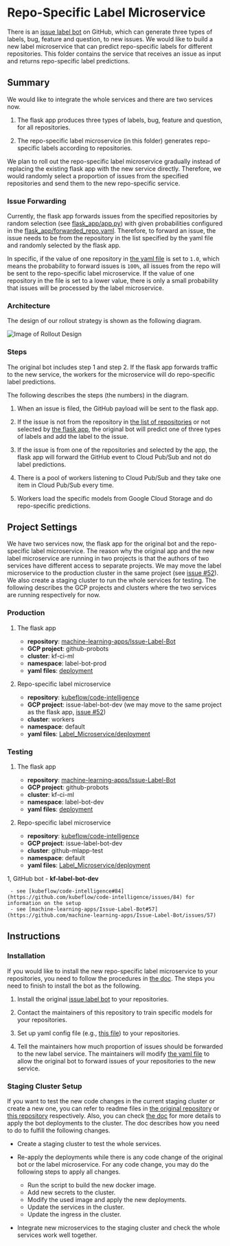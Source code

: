 # Repo-Specific Label Microservice

There is an [issue label bot](https://mlbot.net) on GitHub, which can generate three types of labels, bug, feature and question, to new issues.
We would like to build a new label microservice that can predict repo-specific labels for different repositories.
This folder contains the service that receives an issue as input and returns repo-specific label predictions.


## Summary

We would like to integrate the whole services and there are two services now.

1. The flask app produces three types of labels, bug, feature and question, for all repositories.

1. The repo-specific label microservice (in this folder) generates repo-specific labels according to repositories.

We plan to roll out the repo-specific label microservice gradually instead of replacing the existing flask app with the new service directly.
Therefore, we would randomly select a proportion of issues from the specified repositories and send them to the new repo-specific service.

### Issue Forwarding

Currently, the flask app forwards issues from the specified repositories by random selection (see [flask\_app/app.py](https://github.com/machine-learning-apps/Issue-Label-Bot/blob/master/flask_app/app.py#L145)) with given probabilities configured in the [flask\_app/forwarded\_repo.yaml](https://github.com/machine-learning-apps/Issue-Label-Bot/blob/master/flask_app/forwarded_repo.yaml).
Therefore, to forward an issue, the issue needs to be from the repository in the list specified by the yaml file and randomly selected by the flask app.

In specific, if the value of one repository in [the yaml file](https://github.com/machine-learning-apps/Issue-Label-Bot/blob/master/flask_app/forwarded_repo.yaml) is set to `1.0`, which means the probability to forward issues is `100%`, all issues from the repo will be sent to the repo-specific label microservice.
If the value of one repository in the file is set to a lower value, there is only a small probability that issues will be processed by the label microservice.

### Architecture

The design of our rollout strategy is shown as the following diagram.

![Image of Rollout Design](./images/rollout.png)

### Steps

The original bot includes step 1 and step 2.
If the flask app forwards traffic to the new service, the workers for the microservice will do repo-specific label predictions.

The following describes the steps (the numbers) in the diagram.

1. When an issue is filed, the GitHub payload will be sent to the flask app.

1. If the issue is not from the repository in [the list of repositories](https://github.com/machine-learning-apps/Issue-Label-Bot/blob/master/flask_app/forwarded_repo.yaml) or not selected by [the flask app](https://github.com/machine-learning-apps/Issue-Label-Bot/blob/master/flask_app/app.py#L145), the original bot will predict one of three types of labels and add the label to the issue.

1. If the issue is from one of the repositories and selected by the app, the flask app will forward the GitHub event to Cloud Pub/Sub and not do label predictions.

1. There is a pool of workers listening to Cloud Pub/Sub and they take one item in Cloud Pub/Sub every time.

1. Workers load the specific models from Google Cloud Storage and do repo-specific predictions.


## Project Settings

We have two services now, the flask app for the original bot and the repo-specific label microservice.
The reason why the original app and the new label microservice are running in two projects is that the authors of two services have different access to separate projects.
We may move the label microservice to the production cluster in the same project (see [issue #52](https://github.com/kubeflow/code-intelligence/issues/52)).
We also create a staging cluster to run the whole services for testing.
The following describes the GCP projects and clusters where the two services are running respectively for now.

### Production

1. The flask app
    - **repository**: [machine-learning-apps/Issue-Label-Bot](https://github.com/machine-learning-apps/Issue-Label-Bot)
    - **GCP project**: github-probots
    - **cluster**: kf-ci-ml
    - **namespace**: label-bot-prod
    - **yaml files**: [deployment](https://github.com/machine-learning-apps/Issue-Label-Bot/tree/master/deployment)

1. Repo-specific label microservice
    - **repository**: [kubeflow/code-intelligence](https://github.com/kubeflow/code-intelligence/tree/master/Label_Microservice)
    - **GCP project**: issue-label-bot-dev (we may move to the same project as the flask app, [issue #52](https://github.com/kubeflow/code-intelligence/issues/52))
    - **cluster**: workers
    - **namespace**: default
    - **yaml files**: [Label\_Microservice/deployment](https://github.com/kubeflow/code-intelligence/tree/master/Label_Microservice/deployment)

### Testing

1. The flask app
    - **repository**: [machine-learning-apps/Issue-Label-Bot](https://github.com/machine-learning-apps/Issue-Label-Bot)
    - **GCP project**: github-probots
    - **cluster**: kf-ci-ml
    - **namespace**: label-bot-dev
    - **yaml files**: [deployment](https://github.com/machine-learning-apps/Issue-Label-Bot/tree/master/deployment)

1. Repo-specific label microservice
    - **repository**: [kubeflow/code-intelligence](https://github.com/kubeflow/code-intelligence/tree/master/Label_Microservice)
    - **GCP project**: issue-label-bot-dev
    - **cluster**: github-mlapp-test
    - **namespace**: default
    - **yaml files**: [Label\_Microservice/deployment](https://github.com/kubeflow/code-intelligence/tree/master/Label_Microservice/deployment)

1, GitHub bot - **kf-label-bot-dev**

     - see [kubeflow/code-intelligence#84](https://github.com/kubeflow/code-intelligence/issues/84) for information on the setup
     - see [machine-learning-apps/Issue-Label-Bot#57](https://github.com/machine-learning-apps/Issue-Label-Bot/issues/57)

## Instructions

### Installation

If you would like to install the new repo-specific label microservice to your repositories, you need to follow the procedures in [the doc](./docs/onboarding_new_repositories.md).
The steps you need to finish to install the bot as the following.

1. Install the original [issue label bot](https://github.com/marketplace/issue-label-bot) to your repositories.

1. Contact the maintainers of this repository to train specific models for your repositories.

1. Set up yaml config file (e.g., [this file](https://github.com/abcdefgs0324/issue-label-bot-test/blob/master/.github/issue_label_bot.yaml)) to your repositories.

1. Tell the maintainers how much proportion of issues should be forwarded to the new label service. The maintainers will modify [the yaml file](https://github.com/machine-learning-apps/Issue-Label-Bot/blob/master/flask_app/forwarded_repo.yaml) to allow the original bot to forward issues of your repositories to the new service.


### Staging Cluster Setup

If you want to test the new code changes in the current staging cluster or create a new one, you can refer to readme files in [the original repository](https://github.com/machine-learning-apps/Issue-Label-Bot/tree/master/deployment) or [this repository](https://github.com/kubeflow/code-intelligence/tree/master/Label_Microservice/deployment) respectively. Also, you can check [the doc](./docs/set_up_staging_cluster.md) for more details to apply the bot deployments to the cluster.
The doc describes how you need to do to fulfill the following changes.

- Create a staging cluster to test the whole services.

- Re-apply the deployments while there is any code change of the original bot or the label microservice. For any code change, you may do the following steps to apply all changes.
    - Run the script to build the new docker image.
    - Add new secrets to the cluster.
    - Modify the used image and apply the new deployments.
    - Update the services in the cluster.
    - Update the ingress in the cluster.

- Integrate new microservices to the staging cluster and check the whole services work well together.
